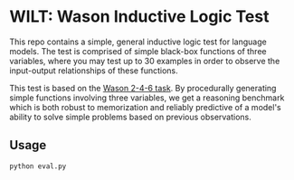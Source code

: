 # WILT: Wason Inductive Logic Test

This repo contains a simple, general inductive logic test for language models. The test is comprised of simple black-box functions of three variables, where you may test up to 30 examples in order to observe the input-output relationships of these functions.

This test is based on the [Wason 2-4-6 task](https://journals.sagepub.com/doi/10.1080/17470216008416717). By procedurally generating simple functions involving three variables, we get a reasoning benchmark which is both robust to memorization and reliably predictive of a model's ability to solve simple problems based on previous observations.

## Usage

```
python eval.py
```